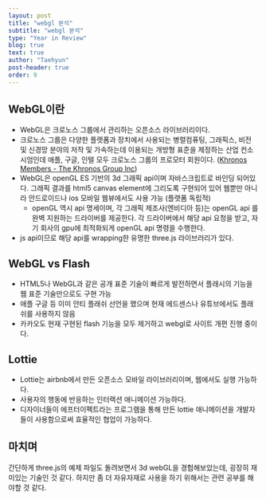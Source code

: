 ```yaml
---
layout: post
title: "webgl 분석"
subtitle: "webgl 분석"
type: "Year in Review"
blog: true
text: true
author: "Taehyun"
post-header: true
order: 9
---
```


## WebGL이란
  * WebGL은 크로노스 그룹에서 관리하는 오픈소스 라이브러리이다.
  * 크로노스 그룹은 다양한 플랫폼과 장치에서 사용되는 병렬컴퓨팅, 그래픽스, 비전 및 신경망 분야의 저작 및 가속하는데 이용되는 개방형 표준을 제정하는 산업 컨소시엄인데 애플, 구글, 인텔 모두 크로노스 그룹의 프로모터 회원이다. ([Khronos Members - The Khronos Group Inc](https://www.khronos.org/members/list))
  * WebGL은 openGL ES 기반의 3d 그래픽 api이며 자바스크립트로 바인딩 되어있다. 그래픽 결과를 html5 canvas element에 그리도록 구현되어 있어 웹뿐만 아니라 안드로이드나 ios 모바일 웹뷰에서도 사용 가능 (플랫폼 독립적)
    * openGL 역시 api 명세이며, 각 그래픽 제조사(엔비디아 등)는 openGL api 를 완벽 지원하는 드라이버를 제공한다. 각 드라이버에서 해당 api 요청을 받고, 자기 회사의 gpu에 최적화되게 openGL api 명령을 수행한다.
  * js api이므로 해당 api를 wrapping한 유명한 three.js 라이브러리가 있다.

## WebGL vs Flash
  * HTML5나 WebGL과 같은 공개 표준 기술이 빠르게 발전하면서 플래시의 기능을 웹 표준 기술만으로도 구현 가능
  * 애플 구글 등 이미 안티 플래쉬 선언을 했으며 현재 에드센스나 유튜브에서도 플래쉬를 사용하지 않음
  * 카카오도 현재 구현된 flash 기능을 모두 제거하고 webgl로 사이트 개편 진행 중이다.

## Lottie
  * Lottie는 airbnb에서 만든 오픈소스 모바일 라이브러리이며, 웹에서도 실행 가능하다.
  * 사용자의 행동에 반응하는 인터랙션 애니메이션 가능하다.
  * 디자이너들이 에프터이펙트라는 프로그램을 통해 만든 lottie 애니메이션을 개발자들이 사용함으로써 효율적인 협업이 가능하다.

## 마치며

간단하게 three.js의 예제 파일도 돌려보면서 3d webGL을 경험해보았는데, 굉장히 재미있는 기술인 것 같다. 하지만 좀 더 자유자재로 사용을 하기 위해서는 관련 공부를 해야할 것 같다.